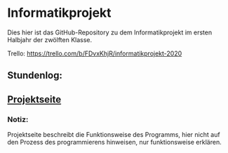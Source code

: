 # Informatikprojekt
Dies hier ist das GitHub-Repository zu dem Informatikprojekt im ersten Halbjahr der zwölften Klasse.

Trello: https://trello.com/b/FDvxKhjR/informatikprojekt-2020


## Stundenlog:


## [Projektseite](https://github.com/Felixzed/Informatikprojekt/blob/master/Projektseite.md) 

### Notiz:
Projektseite beschreibt die Funktionsweise des Programms, hier nicht auf den Prozess des programmierens hinweisen, nur funktionsweise erklären.
